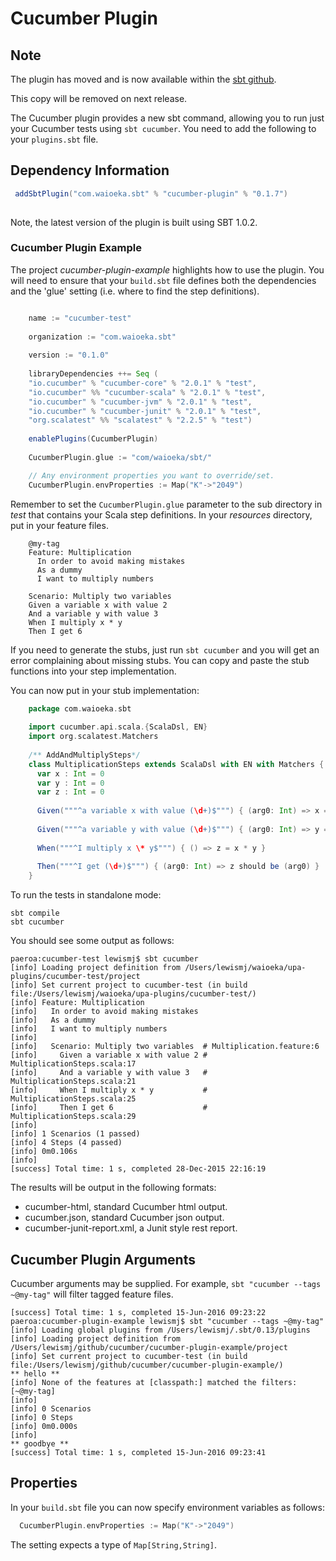 # Cucumber Plugin

## Note

The plugin has moved and is now available within the [sbt github](https://github.com/sbt/sbt-cucumber).

This copy will be removed on next release.

The Cucumber plugin provides a new sbt command, allowing you to run just your Cucumber tests using `sbt cucumber`.
You need to add the following to your `plugins.sbt` file.

## Dependency Information

```scala
 addSbtPlugin("com.waioeka.sbt" % "cucumber-plugin" % "0.1.7")
 
```
Note, the latest version of the plugin is built using SBT 1.0.2.

### Cucumber Plugin Example

The project _cucumber-plugin-example_ highlights how to use the plugin. You will need to ensure that your `build.sbt` file defines both the dependencies and the 'glue' setting (i.e. where to find the step definitions).


```scala

    name := "cucumber-test"
 
    organization := "com.waioeka.sbt"
 
    version := "0.1.0"
 
    libraryDependencies ++= Seq (
    "io.cucumber" % "cucumber-core" % "2.0.1" % "test",
    "io.cucumber" %% "cucumber-scala" % "2.0.1" % "test",
    "io.cucumber" % "cucumber-jvm" % "2.0.1" % "test",
    "io.cucumber" % "cucumber-junit" % "2.0.1" % "test",
    "org.scalatest" %% "scalatest" % "2.2.5" % "test")
 
    enablePlugins(CucumberPlugin)
 
    CucumberPlugin.glue := "com/waioeka/sbt/"

    // Any environment properties you want to override/set.
    CucumberPlugin.envProperties := Map("K"->"2049")
```

Remember to set the `CucumberPlugin.glue` parameter to the sub directory in *test* that contains your Scala step definitions.
In your *resources* directory, put in your feature files. 

```cucumber 
    @my-tag
    Feature: Multiplication
      In order to avoid making mistakes
      As a dummy
      I want to multiply numbers
 
    Scenario: Multiply two variables
    Given a variable x with value 2
    And a variable y with value 3
    When I multiply x * y
    Then I get 6
``` 

If you need to generate the stubs, just run `sbt cucumber` and you will get an
error complaining about missing stubs. You can copy and paste the stub functions into your
step implementation.

You can now put in your stub implementation:

```scala
    package com.waioeka.sbt
 
    import cucumber.api.scala.{ScalaDsl, EN}
    import org.scalatest.Matchers
 
    /** AddAndMultiplySteps*/
    class MultiplicationSteps extends ScalaDsl with EN with Matchers {
      var x : Int = 0
      var y : Int = 0
      var z : Int = 0
 
      Given("""^a variable x with value (\d+)$""") { (arg0: Int) => x = arg0 }
 
      Given("""^a variable y with value (\d+)$""") { (arg0: Int) => y = arg0 }
 
      When("""^I multiply x \* y$""") { () => z = x * y }
 
      Then("""^I get (\d+)$""") { (arg0: Int) => z should be (arg0) }
    }
```
To run the tests in standalone mode:
```
sbt compile
sbt cucumber
```
You should see some output as follows:

```
paeroa:cucumber-test lewismj$ sbt cucumber
[info] Loading project definition from /Users/lewismj/waioeka/upa-plugins/cucumber-test/project
[info] Set current project to cucumber-test (in build file:/Users/lewismj/waioeka/upa-plugins/cucumber-test/)
[info] Feature: Multiplication
[info]   In order to avoid making mistakes
[info]   As a dummy
[info]   I want to multiply numbers
[info]
[info]   Scenario: Multiply two variables  # Multiplication.feature:6
[info]     Given a variable x with value 2 # MultiplicationSteps.scala:17
[info]     And a variable y with value 3   # MultiplicationSteps.scala:21
[info]     When I multiply x * y           # MultiplicationSteps.scala:25
[info]     Then I get 6                    # MultiplicationSteps.scala:29
[info]
[info] 1 Scenarios (1 passed)
[info] 4 Steps (4 passed)
[info] 0m0.106s
[info]
[success] Total time: 1 s, completed 28-Dec-2015 22:16:19
 ```

The results will be output in the following formats:

- cucumber-html, standard Cucumber html output.
- cucumber.json, standard Cucumber json output.
- cucumber-junit-report.xml, a Junit style rest report.

## Cucumber Plugin Arguments

Cucumber arguments may be supplied. For example, `sbt "cucumber --tags ~@my-tag"` will filter tagged feature files.

```
[success] Total time: 1 s, completed 15-Jun-2016 09:23:22
paeroa:cucumber-plugin-example lewismj$ sbt "cucumber --tags ~@my-tag"
[info] Loading global plugins from /Users/lewismj/.sbt/0.13/plugins
[info] Loading project definition from /Users/lewismj/github/cucumber/cucumber-plugin-example/project
[info] Set current project to cucumber-test (in build file:/Users/lewismj/github/cucumber/cucumber-plugin-example/)
** hello **
[info] None of the features at [classpath:] matched the filters: [~@my-tag]
[info] 
[info] 0 Scenarios
[info] 0 Steps
[info] 0m0.000s
[info] 
** goodbye **
[success] Total time: 1 s, completed 15-Jun-2016 09:23:41
```

## Properties

In your `build.sbt` file you can now specify environment variables as follows:
```scala
  CucumberPlugin.envProperties := Map("K"->"2049")
```
The setting expects a type of `Map[String,String]`.
